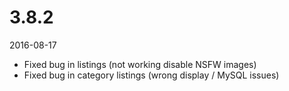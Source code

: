 # 3.8.2

2016-08-17

- Fixed bug in listings (not working disable NSFW images)
- Fixed bug in category listings (wrong display / MySQL issues) 
